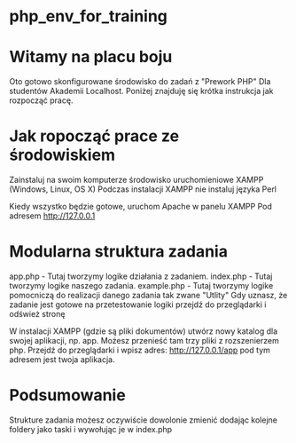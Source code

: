 # php_env_for_training

# Witamy na placu boju
Oto gotowo skonfigurowane środowisko do zadań z "Prework PHP" Dla studentów Akademii Localhost.
Poniżej znajduję się krótka instrukcja jak rozpocząć pracę.

# Jak ropocząć prace ze środowiskiem
Zainstaluj na swoim komputerze środowisko uruchomieniowe XAMPP (Windows, Linux, OS X)
Podczas instalacji XAMPP nie instaluj języka Perl

Kiedy wszystko będzie gotowe, uruchom Apache w panelu XAMPP
Pod adresem http://127.0.0.1

# Modularna struktura zadania
app.php - Tutaj tworzymy logike działania z zadaniem.
index.php - Tutaj tworzymy logike naszego zadania.
example.php - Tutaj tworzymy logike pomocniczą do realizacji danego zadania tak zwane "Utlity"
Gdy uznasz, że zadanie jest gotowe na przetestowanie logiki przejdź do przeglądarki i odśwież stronę

W instalacji XAMPP (gdzie są pliki dokumentów) utwórz nowy katalog dla swojej aplikacji, np. app.
Możesz przenieść tam trzy pliki z rozszenierzem php.
Przejdź do przeglądarki i wpisz adres: http://127.0.0.1/app pod tym adresem jest twoja aplikacja.

# Podsumowanie
Strukture zadania możesz oczywiście dowolonie zmienić dodając kolejne foldery jako taski i wywołując je w index.php
